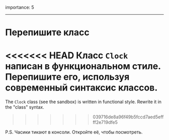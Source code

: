 importance: 5

---

# Перепишите класс

<<<<<<< HEAD
Класс `Clock` написан в функциональном стиле. Перепишите его, используя современный синтаксис классов.
=======
The `Clock` class (see the sandbox) is written in functional style. Rewrite it in the "class" syntax.
>>>>>>> 039716de8a96f49b5fccd7aed5effff2e719dfe5

P.S. Часики тикают в консоли. Откройте её, чтобы посмотреть.
